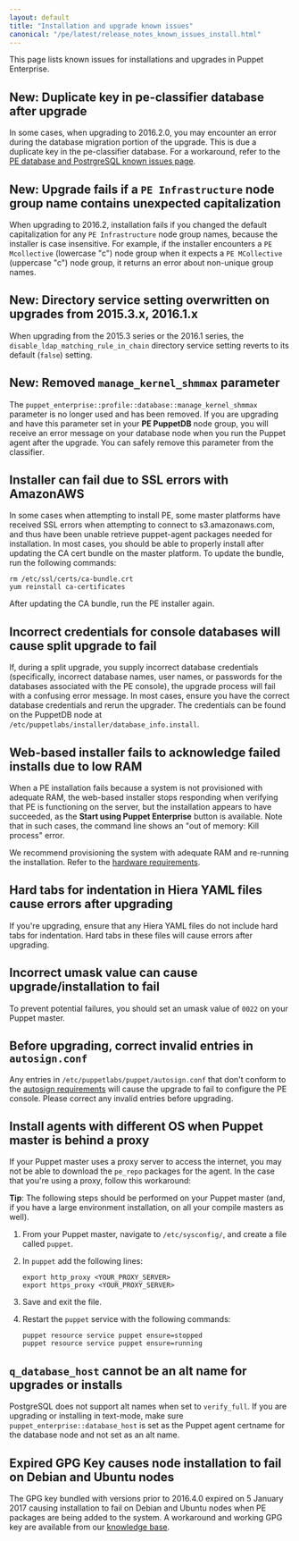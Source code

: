 ```yaml
---
layout: default
title: "Installation and upgrade known issues"
canonical: "/pe/latest/release_notes_known_issues_install.html"
---
```


This page lists known issues for installations and upgrades in Puppet Enterprise.

## **New:** Duplicate key in pe-classifier database after upgrade

In some cases, when upgrading to 2016.2.0, you may encounter an error during the database migration portion of the upgrade. This is due a duplicate key in the pe-classifier database. For a workaround, refer to the [PE database and PostrgreSQL known issues page](./release_notes_known_issues_puppetdb.html#new-duplicate-key-in-pe-classifier-database-after-upgrade). <!--PE-16812-->

## **New:** Upgrade fails if a `PE Infrastructure` node group name contains unexpected capitalization

When upgrading to 2016.2, installation fails if you changed the default capitalization for any `PE Infrastructure` node group names, because the installer is case insensitive. For example, if the installer encounters a `PE Mcollective` (lowercase "c") node group when it expects a `PE MCollective` (uppercase "c") node group, it returns an error about non-unique group names. <!--PE-18390-->

## **New:** Directory service setting overwritten on upgrades from 2015.3.x, 2016.1.x

When upgrading from the 2015.3 series or the 2016.1 series, the `disable_ldap_matching_rule_in_chain` directory service setting reverts to its default (`false`) setting. <!--PE-16354-->

## **New:** Removed `manage_kernel_shmmax` parameter

The `puppet_enterprise::profile::database::manage_kernel_shmmax` parameter is no longer used and has been removed. If you are upgrading and have this parameter set in your **PE PuppetDB** node group, you will receive an error message on your database node when you run the Puppet agent after the upgrade. You can safely remove this parameter from the classifier. <!--PE-8890-->

## Installer can fail due to SSL errors with AmazonAWS

In some cases when attempting to install PE, some master platforms have received SSL errors when attempting to connect to s3.amazonaws.com, and thus have been unable retrieve puppet-agent packages needed for installation. In most cases, you should be able to properly install after updating the CA cert bundle on the master platform. To update the bundle, run the following commands:

~~~
rm /etc/ssl/certs/ca-bundle.crt
yum reinstall ca-certificates
~~~

After updating the CA bundle, run the PE installer again.

## Incorrect credentials for console databases will cause split upgrade to fail

If, during a split upgrade, you supply incorrect database credentials (specifically, incorrect database names, user names, or passwords for the databases associated with the PE console), the upgrade process will fail with a confusing error message. In most cases, ensure you have the correct database credentials and rerun the upgrader. The credentials can be found on the PuppetDB node at `/etc/puppetlabs/installer/database_info.install`.

## Web-based installer fails to acknowledge failed installs due to low RAM

When a PE installation fails because a system is not provisioned with adequate RAM, the web-based installer stops responding when verifying that PE is functioning on the server, but the installation appears to have succeeded, as the **Start using Puppet Enterprise** button is available. Note that in such cases, the command line shows an "out of memory: Kill process" error.

We recommend provisioning the system with adequate RAM and re-running the installation. Refer to the [hardware requirements](./install_system_requirements.html#hardware-recommendations).

## Hard tabs for indentation in Hiera YAML files cause errors after upgrading

If you're upgrading, ensure that any Hiera YAML files do not include hard tabs for indentation. Hard tabs in these files will cause errors after upgrading.

## Incorrect umask value can cause upgrade/installation to fail

To prevent potential failures, you should set an umask value of `0022` on your Puppet master.

## Before upgrading, correct invalid entries in `autosign.conf`

Any entries in `/etc/puppetlabs/puppet/autosign.conf` that don't conform to the [autosign requirements]({{puppet}}/ssl_autosign.html#the-autosignconf-file) will cause the upgrade to fail to configure the PE console. Please correct any invalid entries before upgrading.

## Install agents with different OS when Puppet master is behind a proxy

If your Puppet master uses a proxy server to access the internet, you may not be able to download the `pe_repo` packages for the agent. In the case that you're using a proxy, follow this workaround:

**Tip**: The following steps should be performed on your Puppet master (and, if you have a large environment installation, on all your compile masters as well).

1. From your Puppet master, navigate to `/etc/sysconfig/`, and create a file called `puppet`.
2. In `puppet` add the following lines:

   ~~~
   export http_proxy <YOUR_PROXY_SERVER>
   export https_proxy <YOUR_PROXY_SERVER>
   ~~~

3. Save and exit the file.
4. Restart the `puppet` service with the following commands:

   ~~~
   puppet resource service puppet ensure=stopped
   puppet resource service puppet ensure=running
   ~~~


## `q_database_host` cannot be an alt name for upgrades or installs

PostgreSQL does not support alt names when set to `verify_full`. If you are upgrading or installing in text-mode, make sure `puppet_enterprise::database_host` is set as the Puppet agent certname for the database node and not set as an alt name.

## Expired GPG Key causes node installation to fail on Debian and Ubuntu nodes

The GPG key bundled with versions prior to 2016.4.0 expired on 5 January 2017 causing installation to fail on Debian and Ubuntu nodes when PE packages are being added to the system. A workaround and working GPG key are available from our [knowledge base](https://support.puppet.com/hc/en-us/articles/222646307).